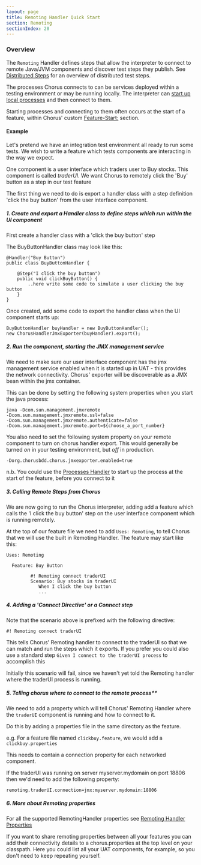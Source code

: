 ```yaml
---
layout: page
title: Remoting Handler Quick Start
section: Remoting
sectionIndex: 20
---
```


### Overview

The `Remoting` Handler defines steps that allow the interpreter to connect to remote Java/JVM components and discover test steps they publish.
See [Distributed Steps](/pages/DistributedTesting/DistributedSteps) for an overview of distributed test steps.

The processes Chorus connects to can be services deployed within a testing environment or may be running locally. 
The interpreter can [start up local processes](/pages/BuiltInHandlers/Processes/ProcessesHandlerQuickStart) and then connect to them.

Starting processes and connecting to them often occurs at the start of a feature, within Chorus' custom [Feature-Start:](/pages/GherkinExtensions/FeatureStartAndEnd) section.


#### Example

Let's pretend we have an integration test environment all ready to run some tests. We wish to write a feature which tests 
components are interacting in the way we expect.

One component is a user interface which traders user to Buy stocks. This component is called *traderUI*. We want Chorus 
to remotely click the 'Buy' button as a step in our test feature

The first thing we need to do is export a handler class with a step definition 'click the buy button' from the user 
interface component. 

##### 1. Create and export a Handler class to define steps which run within the UI component 

First create a handler class with a 'click the buy button' step

The BuyButtonHandler class may look like this:

    @Handler("Buy Button")
    public class BuyButtonHandler {
     
        @Step("I click the buy button")
        public void clickBuyButton() {
            ..here write some code to simulate a user clicking the buy button
        }
    }

Once created, add some code to export the handler class when the UI component starts up:

	BuyButtonHandler buyHandler = new BuyButtonHandler();
	new ChorusHandlerJmxExporter(buyHandler).export();


##### 2. Run the component, starting the JMX management service

We need to make sure our user interface component has the jmx management service enabled when it is started up in UAT - 
this provides the network connectivity. 
Chorus' exporter will be discoverable as a JMX bean within the jmx container. 
 
This can be done by setting the following system properties when you start the java process:

	java -Dcom.sun.management.jmxremote
	-Dcom.sun.management.jmxremote.ssl=false
	-Dcom.sun.management.jmxremote.authenticate=false
	-Dcom.sun.management.jmxremote.port=${choose_a_port_number}

You also need to set the following system property on your remote component to turn on chorus handler export. 
This would generally be turned *on* in your testing environment, but *off* in production.

	-Dorg.chorusbdd.chorus.jmxexporter.enabled=true

n.b. You could use the [Processes Handler](/pages/BuiltInHandlers/Processes/ProcessesHandlerQuickStart) to start up the 
process at the start of the feature, before you connect to it


##### 3. Calling Remote Steps from Chorus

We are now going to run the Chorus interpreter, adding add a feature which calls the 'I click the buy button' step on 
the user interface component which is running remotely. 

At the top of our feature file we need to add `Uses: Remoting`, to tell Chorus that we will use the built in 
Remoting Handler. The feature may start like this:

	Uses: Remoting

	  Feature: Buy Button 

             #! Remoting connect traderUI
             Scenario: Buy stocks in traderUI
                When I click the buy button
                ...

##### 4. Adding a 'Connect Directive' or a Connect step

Note that the scenario above is prefixed with the following directive:

    #! Remoting connect traderUI

This tells Chorus' Remoting handler to connect to the traderUI so that we can match and run the steps which it exports.
If you prefer you could also use a standard step `Given I connect to the traderUI process` to accomplish this

Initially this scenario will fail, since we haven't yet told the Remoting handler where the traderUI process is running.


##### 5. Telling chorus where to connect to the remote process**

We need to add a property which will tell Chorus' Remoting Handler where the `traderUI` component is running and how to connect to it.

Do this by adding a properties file in the same directory as the feature.
 
e.g. For a feature file named `clickbuy.feature`, we would add a `clickbuy.properties`

This needs to contain a connection property for each networked component.

If the traderUI was running on server myserver.mydomain on port 18806 then we'd need to add the following property:

	remoting.traderUI.connection=jmx:myserver.mydomain:18806


##### 6. More about Remoting properties

For all the supported RemotingHandler properties see [Remoting Handler Properties](/pages/BuiltInHandlers/Remoting/RemotingHandlerProperties)

If you want to share remoting properties between all your features you can add their connectivity details to a chorus.properties 
at the top level on your classpath. Here you could list all your UAT components, for example, so you don't need to keep repeating yourself.


 

 


